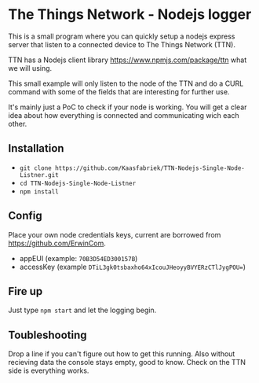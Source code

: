 # The Things Network - Nodejs logger
This is a small program where you can quickly setup a nodejs express server that listen to a connected device to The Things Network (TTN).

TTN has a Nodejs client library https://www.npmjs.com/package/ttn what we will using.

This small example will only listen to the node of the TTN and do a CURL command with some of the fields that are interesting for further use.

It's mainly just a PoC to check if your node is working.
You will get a clear idea about how everything is connected and communicating wich each other.

## Installation

- `git clone https://github.com/Kaasfabriek/TTN-Nodejs-Single-Node-Listner.git`
- `cd TTN-Nodejs-Single-Node-Listner`
- `npm install`

## Config
Place your own node credentials keys, current are borrowed from https://github.com/ErwinCom.
- appEUI (example: `70B3D54ED300157B`)
- accessKey (example `DTiL3gk0tsbaxho64xIcouJHeoyyBVYERzCTlJygPOU=`)

## Fire up
Just type `npm start` and let the logging begin.

## Toubleshooting
Drop a line if you can't figure out how to get this running. Also without recieving data the console stays empty, good to know. Check on the TTN side is everything works.
